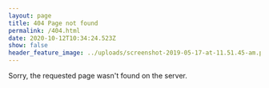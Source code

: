 ```yaml
---
layout: page
title: 404 Page not found
permalink: /404.html
date: 2020-10-12T10:34:24.523Z
show: false
header_feature_image: ../uploads/screenshot-2019-05-17-at-11.51.45-am.png
---
```


Sorry, the requested page wasn't found on the server.
